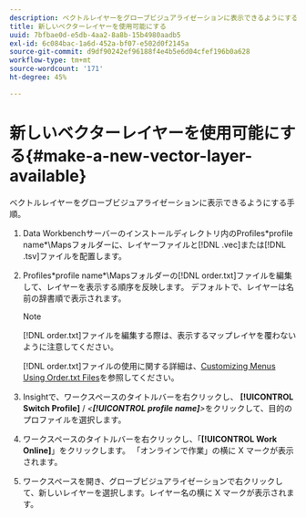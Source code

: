 ```yaml
---
description: ベクトルレイヤーをグローブビジュアライゼーションに表示できるようにする手順。
title: 新しいベクターレイヤーを使用可能にする
uuid: 7bfbae0d-e5db-4aa2-8a8b-15b4980aadb5
exl-id: 6c084bac-1a6d-452a-bf07-e502d0f2145a
source-git-commit: d9df90242ef96188f4e4b5e6d04cfef196b0a628
workflow-type: tm+mt
source-wordcount: '171'
ht-degree: 45%

---
```


# 新しいベクターレイヤーを使用可能にする{#make-a-new-vector-layer-available}

ベクトルレイヤーをグローブビジュアライゼーションに表示できるようにする手順。

1. Data Workbenchサーバーのインストールディレクトリ内のProfiles\*profile name*\Mapsフォルダーに、レイヤーファイルと[!DNL .vec]または[!DNL .tsv]ファイルを配置します。
1. Profiles\*profile name*\Mapsフォルダーの[!DNL order.txt]ファイルを編集して、レイヤーを表示する順序を反映します。 デフォルトで、レイヤーは名前の辞書順で表示されます。

   >[!NOTE]
   >
   >[!DNL order.txt]ファイルを編集する際は、表示するマップレイヤを覆わないように注意してください。

   [!DNL order.txt]ファイルの使用に関する詳細は、[Customizing Menus Using Order.txt Files](../../../../home/c-get-started/c-intf-anlys-ftrs/c-ctm-menus/t-cstm-menus-ordr-files.md#task-a391800a8dd444deb3e1516d5189f999)を参照してください。

1. Insightで、ワークスペースのタイトルバーを右クリックし、 **[!UICONTROL Switch Profile]** / *&lt;**[!UICONTROL profile name]**>*&#x200B;をクリックして、目的のプロファイルを選択します。
1. ワークスペースのタイトルバーを右クリックし、「**[!UICONTROL Work Online]**」をクリックします。 「オンラインで作業」の横に X マークが表示されます。
1. ワークスペースを開き、グローブビジュアライゼーションで右クリックして、新しいレイヤーを選択します。レイヤー名の横に X マークが表示されます。
